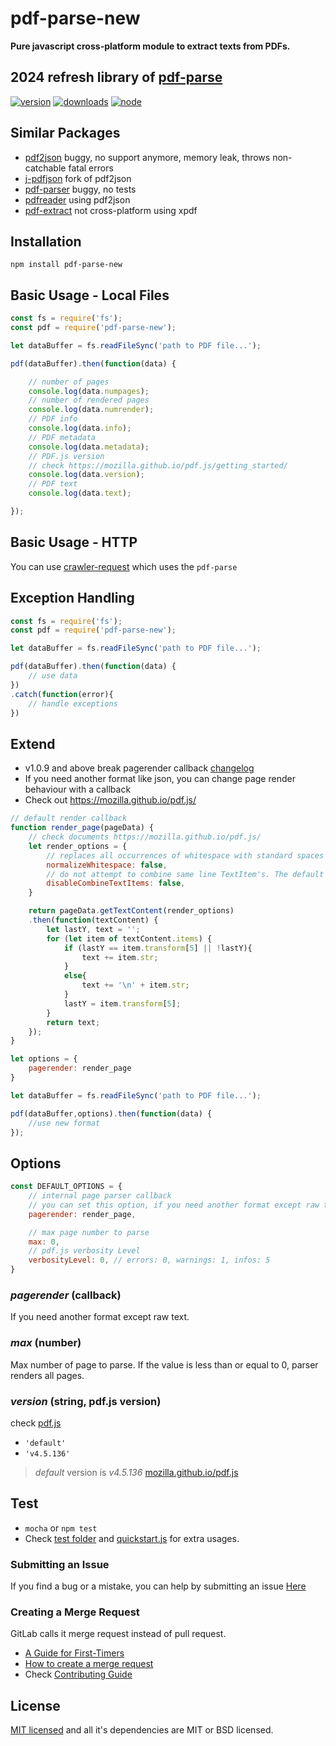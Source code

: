 # pdf-parse-new

**Pure javascript cross-platform module to extract texts from PDFs.**

## 2024 refresh library of [pdf-parse](https://gitlab.com/autokent/pdf-parse)

[![version](https://img.shields.io/npm/v/pdf-parse.svg)](https://www.npmjs.org/package/pdf-parse-new)
[![downloads](https://img.shields.io/npm/dt/pdf-parse.svg)](https://www.npmjs.org/package/pdf-parse-new)
[![node](https://img.shields.io/node/v/pdf-parse.svg)](https://nodejs.org/)

## Similar Packages
* [pdf2json](https://www.npmjs.com/package/pdf2json) buggy, no support anymore, memory leak, throws non-catchable fatal errors
* [j-pdfjson](https://www.npmjs.com/package/j-pdfjson) fork of pdf2json
* [pdf-parser](https://github.com/dunso/pdf-parse) buggy, no tests
* [pdfreader](https://www.npmjs.com/package/pdfreader) using pdf2json
* [pdf-extract](https://www.npmjs.com/package/pdf-extract) not cross-platform using xpdf

## Installation
`npm install pdf-parse-new`

## Basic Usage - Local Files

```js
const fs = require('fs');
const pdf = require('pdf-parse-new');

let dataBuffer = fs.readFileSync('path to PDF file...');

pdf(dataBuffer).then(function(data) {

	// number of pages
	console.log(data.numpages);
	// number of rendered pages
	console.log(data.numrender);
	// PDF info
	console.log(data.info);
	// PDF metadata
	console.log(data.metadata);
	// PDF.js version
	// check https://mozilla.github.io/pdf.js/getting_started/
	console.log(data.version);
	// PDF text
	console.log(data.text);

});
```

## Basic Usage - HTTP
You can use [crawler-request](https://www.npmjs.com/package/crawler-request) which uses the `pdf-parse`

## Exception Handling

```js
const fs = require('fs');
const pdf = require('pdf-parse-new');

let dataBuffer = fs.readFileSync('path to PDF file...');

pdf(dataBuffer).then(function(data) {
	// use data
})
.catch(function(error){
	// handle exceptions
})
```

## Extend
* v1.0.9 and above break pagerender callback [changelog](https://github.com/simonegosetto/pdf-parse-new/blob/master/CHANGELOG)
* If you need another format like json, you can change page render behaviour with a callback
* Check out https://mozilla.github.io/pdf.js/

```js
// default render callback
function render_page(pageData) {
    // check documents https://mozilla.github.io/pdf.js/
    let render_options = {
        // replaces all occurrences of whitespace with standard spaces (0x20). The default value is `false`.
        normalizeWhitespace: false,
        // do not attempt to combine same line TextItem's. The default value is `false`.
        disableCombineTextItems: false,
    }

    return pageData.getTextContent(render_options)
	.then(function(textContent) {
		let lastY, text = '';
		for (let item of textContent.items) {
			if (lastY == item.transform[5] || !lastY){
				text += item.str;
			}
			else{
				text += '\n' + item.str;
			}
			lastY = item.transform[5];
		}
		return text;
	});
}

let options = {
    pagerender: render_page
}

let dataBuffer = fs.readFileSync('path to PDF file...');

pdf(dataBuffer,options).then(function(data) {
	//use new format
});
```

## Options

```js
const DEFAULT_OPTIONS = {
	// internal page parser callback
	// you can set this option, if you need another format except raw text
	pagerender: render_page,

	// max page number to parse
	max: 0,
	// pdf.js verbosity Level
	verbosityLevel: 0, // errors: 0, warnings: 1, infos: 5
}
```
### *pagerender* (callback)
If you need another format except raw text.

### *max* (number)
Max number of page to parse. If the value is less than or equal to 0, parser renders all pages.

### *version* (string, pdf.js version)
check [pdf.js](https://mozilla.github.io/pdf.js/getting_started/)

* `'default'`
* `'v4.5.136'`

>*default* version is *v4.5.136*
>[mozilla.github.io/pdf.js](https://mozilla.github.io/pdf.js/getting_started/#download)

## Test
* `mocha` or `npm test`
* Check [test folder](https://github.com/simonegosetto/pdf-parse-new/tree/master/test) and [quickstart.js](https://github.com/simonegosetto/pdf-parse-new/blob/master/QUICKSTART.js) for extra usages.

### Submitting an Issue
If you find a bug or a mistake, you can help by submitting an issue [Here](https://github.com/simonegosetto/pdf-parse-new/issues)

### Creating a Merge Request
GitLab calls it merge request instead of pull request.

* [A Guide for First-Timers](https://about.gitlab.com/2016/06/16/fearless-contribution-a-guide-for-first-timers/)
* [How to create a merge request](https://docs.gitlab.com/ee/gitlab-basics/add-merge-request.html)
* Check [Contributing Guide](https://gitlab.com/autokent/pdf-parse/blob/master/CONTRIBUTING.md)

## License
[MIT licensed](https://github.com/simonegosetto/pdf-parse-new/blob/master/LICENSE) and all it's dependencies are MIT or BSD licensed.
